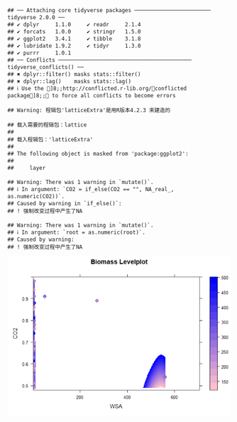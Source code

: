    ## ── Attaching core tidyverse packages ──────────────────────── tidyverse 2.0.0 ──
    ## ✔ dplyr     1.1.0     ✔ readr     2.1.4
    ## ✔ forcats   1.0.0     ✔ stringr   1.5.0
    ## ✔ ggplot2   3.4.1     ✔ tibble    3.1.8
    ## ✔ lubridate 1.9.2     ✔ tidyr     1.3.0
    ## ✔ purrr     1.0.1     
    ## ── Conflicts ────────────────────────────────────────── tidyverse_conflicts() ──
    ## ✖ dplyr::filter() masks stats::filter()
    ## ✖ dplyr::lag()    masks stats::lag()
    ## ℹ Use the ]8;;http://conflicted.r-lib.org/conflicted package]8;; to force all conflicts to become errors

    ## Warning: 程辑包'latticeExtra'是用R版本4.2.3 来建造的

    ## 载入需要的程辑包：lattice
    ## 
    ## 载入程辑包：'latticeExtra'
    ## 
    ## The following object is masked from 'package:ggplot2':
    ## 
    ##     layer

    ## Warning: There was 1 warning in `mutate()`.
    ## ℹ In argument: `CO2 = if_else(CO2 == "", NA_real_, as.numeric(CO2))`.
    ## Caused by warning in `if_else()`:
    ## ! 强制改变过程中产生了NA

    ## Warning: There was 1 warning in `mutate()`.
    ## ℹ In argument: `root = as.numeric(root)`.
    ## Caused by warning:
    ## ! 强制改变过程中产生了NA

![](plot_files/figure-markdown_strict/unnamed-chunk-2-1.png)

